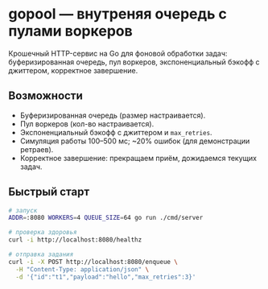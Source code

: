 # gopool — внутреняя очередь с пулами воркеров

Крошечный HTTP-сервис на Go для фоновой обработки задач: буферизированная очередь, пул воркеров, экспоненциальный бэкофф с джиттером, корректное завершение.

## Возможности
- Буферизированная очередь (размер настраивается).
- Пул воркеров (кол-во настраивается).
- Экспоненциальный бэкофф с джиттером и `max_retries`.
- Симуляция работы 100–500 мс; ~20% ошибок (для демонстрации ретраев).
- Корректное завершение: прекращаем приём, дожидаемся текущих задач.

## Быстрый старт
```bash
# запуск
ADDR=:8080 WORKERS=4 QUEUE_SIZE=64 go run ./cmd/server

# проверка здоровья
curl -i http://localhost:8080/healthz

# отправка задания
curl -i -X POST http://localhost:8080/enqueue \
  -H "Content-Type: application/json" \
  -d '{"id":"t1","payload":"hello","max_retries":3}'
